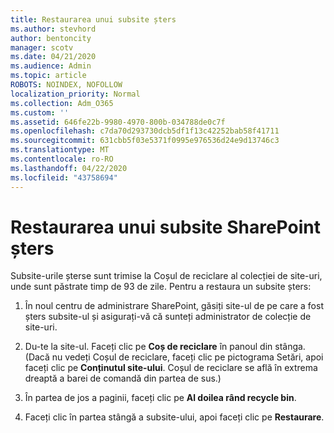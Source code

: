 ```yaml
---
title: Restaurarea unui subsite șters
ms.author: stevhord
author: bentoncity
manager: scotv
ms.date: 04/21/2020
ms.audience: Admin
ms.topic: article
ROBOTS: NOINDEX, NOFOLLOW
localization_priority: Normal
ms.collection: Adm_O365
ms.custom: ''
ms.assetid: 646fe22b-9980-4970-800b-034788de0c7f
ms.openlocfilehash: c7da70d293730dcb5df1f13c42252bab58f41711
ms.sourcegitcommit: 631cbb5f03e5371f0995e976536d24e9d13746c3
ms.translationtype: MT
ms.contentlocale: ro-RO
ms.lasthandoff: 04/22/2020
ms.locfileid: "43758694"
---
```

# <a name="restore-a-deleted-sharepoint-subsite"></a>Restaurarea unui subsite SharePoint șters

Subsite-urile șterse sunt trimise la Coșul de reciclare al colecției de site-uri, unde sunt păstrate timp de 93 de zile. Pentru a restaura un subsite șters:
  
1. În noul centru de administrare SharePoint, găsiți site-ul de pe care a fost șters subsite-ul și asigurați-vă că sunteți administrator de colecție de site-uri. 
    
2. Du-te la site-ul. Faceți clic pe **Coș de reciclare** în panoul din stânga. (Dacă nu vedeți Coșul de reciclare, faceți clic pe pictograma Setări, apoi faceți clic pe **Conținutul site-ului**. Coșul de reciclare se află în extrema dreaptă a barei de comandă din partea de sus.)
    
3. În partea de jos a paginii, faceți clic pe **Al doilea rând recycle bin**.
    
4. Faceți clic în partea stângă a subsite-ului, apoi faceți clic pe **Restaurare**.
    

